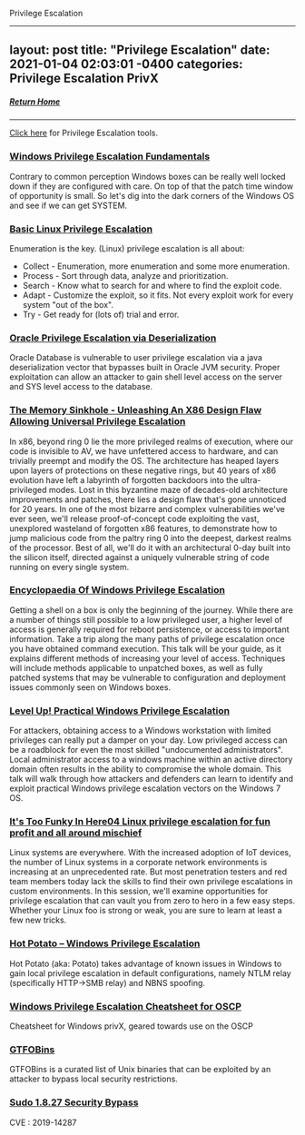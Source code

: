 Privilege Escalation

---
layout: post
title:  "Privilege Escalation"
date:   2021-01-04 02:03:01 -0400
categories: Privilege Escalation PrivX
---
##### [Return Home](https://thegetch.github.io/penetration/testing/resources/2020/07/24/Home/)

---

[Click here](https://thegetch.github.io/PenetrationTestingResources/PrivilegeEscalationTools) for Privilege Escalation tools.

### [Windows Privilege Escalation Fundamentals](http://www.fuzzysecurity.com/tutorials/16.html)

Contrary to common perception Windows boxes can be really well locked down if they are configured with care. On top of that the patch time window of opportunity is small. So let's dig into the dark corners of the Windows OS and see if we can get SYSTEM.

### [Basic Linux Privilege Escalation](https://blog.g0tmi1k.com/2011/08/basic-linux-privilege-escalation/)

Enumeration is the key.
(Linux) privilege escalation is all about:
* 	Collect - Enumeration, more enumeration and some more enumeration.
* 	Process - Sort through data, analyze and prioritization.
* 	Search - Know what to search for and where to find the exploit code.
* 	Adapt - Customize the exploit, so it fits. Not every exploit work for every system "out of the box".
* 	Try - Get ready for (lots of) trial and error.

### [Oracle Privilege Escalation via Deserialization](http://obtruse.syfrtext.com/2018/07/oracle-privilege-escalation-via.html)

Oracle Database is vulnerable to user privilege escalation via a java deserialization vector that bypasses built in Oracle JVM security.  Proper exploitation can allow an attacker to gain shell level access on the server and SYS level access to the database.

### [The Memory Sinkhole - Unleashing An X86 Design Flaw Allowing Universal Privilege Escalation](https://www.youtube.com/watch?v=lR0nh-TdpVg)

In x86, beyond ring 0 lie the more privileged realms of execution, where our code is invisible to AV, we have unfettered access to hardware, and can trivially preempt and modify the OS. The architecture has heaped layers upon layers of protections on these negative rings, but 40 years of x86 evolution have left a labyrinth of forgotten backdoors into the ultra-privileged modes. Lost in this byzantine maze of decades-old architecture improvements and patches, there lies a design flaw that's gone unnoticed for 20 years. In one of the most bizarre and complex vulnerabilities we've ever seen, we'll release proof-of-concept code exploiting the vast, unexplored wasteland of forgotten x86 features, to demonstrate how to jump malicious code from the paltry ring 0 into the deepest, darkest realms of the processor. Best of all, we'll do it with an architectural 0-day built into the silicon itself, directed against a uniquely vulnerable string of code running on every single system.

### [Encyclopaedia Of Windows Privilege Escalation](https://www.youtube.com/watch?v=kMG8IsCohHA)

Getting a shell on a box is only the beginning of the journey. While there are a number of things still possible to a low privileged user, a higher level of access is generally required for reboot persistence, or access to important information. Take a trip along the many paths of privilege escalation once you have obtained command execution. This talk will be your guide, as it explains different methods of increasing your level of access. Techniques will include methods applicable to unpatched boxes, as well as fully patched systems that may be vulnerable to configuration and deployment issues commonly seen on Windows boxes.

### [Level Up! Practical Windows Privilege Escalation](https://www.youtube.com/watch?v=PC_iMqiuIRQ)

For attackers, obtaining access to a Windows workstation with limited privileges can really put a damper on your day. Low privileged access can be a roadblock for even the most skilled "undocumented administrators". Local administrator access to a windows machine within an active directory domain often results in the ability to compromise the whole domain. This talk will walk through how attackers and defenders can learn to identify and exploit practical Windows privilege escalation vectors on the Windows 7 OS.

### [It's Too Funky In Here04 Linux privilege escalation for fun profit and all around mischief](https://www.youtube.com/watch?v=dk2wsyFiosg)

Linux systems are everywhere. With the increased adoption of IoT devices, the number of Linux systems in a corporate network environments is increasing at an unprecedented rate. But most penetration testers and red team members today lack the skills to find their own privilege escalations in custom environments. In this session, we'll examine opportunities for privilege escalation that can vault you from zero to hero in a few easy steps. Whether your Linux foo is strong or weak, you are sure to learn at least a few new tricks.

### [Hot Potato – Windows Privilege Escalation](https://foxglovesecurity.com/2016/01/16/hot-potato/)

Hot Potato (aka: Potato) takes advantage of known issues in Windows to gain local privilege escalation in default configurations, namely NTLM relay (specifically HTTP->SMB relay) and NBNS spoofing.

### [Windows Privilege Escalation Cheatsheet for OSCP](https://www.hackingdream.net/2020/03/windows-privilege-escalation-cheatsheet-for-oscp.html)

Cheatsheet for Windows privX, geared towards use on the OSCP

### [GTFOBins](https://gtfobins.github.io/)

GTFOBins is a curated list of Unix binaries that can be exploited by an attacker to bypass local security restrictions.

### [Sudo 1.8.27 Security Bypass](https://www.exploit-db.com/exploits/47502)

CVE : 2019-14287
